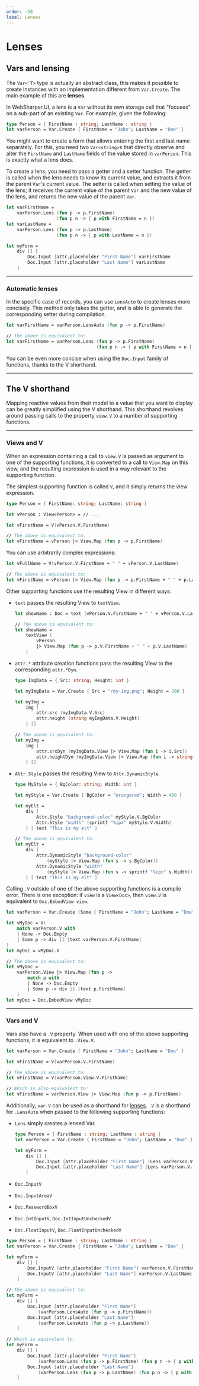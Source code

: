 ```yaml
---
order: -50
label: Lenses
---
```

# Lenses

## Vars and lensing

The `Var<'T>` type is actually an abstract class, this makes it possible to create instances with an implementation different from `Var.Create`. The main example of this are **lenses**.

In WebSharper.UI, a lens is a `Var` without its own storage cell that "focuses" on a sub-part of an existing `Var`. For example, given the following:

```fsharp
type Person = { FirstName : string; LastName : string }
let varPerson = Var.Create { FirstName = "John"; LastName = "Doe" }
```

You might want to create a form that allows entering the first and last name separately. For this, you need two `Var<string>`s that directly observe and alter the `FirstName` and `LastName` fields of the value stored in `varPerson`. This is exactly what a lens does.

To create a lens, you need to pass a getter and a setter function. The getter is called when the lens needs to know its current value, and extracts it from the parent `Var`'s current value. The setter is called when setting the value of the lens; it receives the current value of the parent `Var` and the new value of the lens, and returns the new value of the parent `Var`.

```fsharp
let varFirstName =
    varPerson.Lens (fun p -> p.FirstName)
                   (fun p n -> { p with FirstName = n })
let varLastName =
    varPerson.Lens (fun p -> p.LastName)
                   (fun p n -> { p with LastName = n })

let myForm =
    div [] [
        Doc.Input [attr.placeholder "First Name"] varFirstName
        Doc.Input [attr.placeholder "Last Name"] varLastName
    ]
```

---

### Automatic lenses

In the specific case of records, you can use `LensAuto` to create lenses more concisely. This method only takes the getter, and is able to generate the corresponding setter during compilation.

```fsharp
let varFirstName = varPerson.LensAuto (fun p -> p.FirstName)

// The above is equivalent to:
let varFirstName = varPerson.Lens (fun p -> p.FirstName)
                                  (fun p n -> { p with FirstName = n })
```

You can be even more concise when using the `Doc.Input` family of functions, thanks to the V shorthand.

---

## The V shorthand

Mapping reactive values from their model to a value that you want to display can be greatly simplified using the V shorthand. This shorthand revolves around passing calls to the property `view.V` to a number of supporting functions.

---

### Views and V

When an expression containing a call to `view.V` is passed as argument to one of the supporting functions, it is converted to a call to `View.Map` on this view, and the resulting expression is used in a way relevant to the supporting function.

The simplest supporting function is called `V`, and it simply returns the view expression.

```fsharp
type Person = { FirstName: string; LastName: string }

let vPerson : View<Person> = // ...

let vFirstName = V(vPerson.V.FirstName)

// The above is equivalent to:
let vFirstName = vPerson |> View.Map (fun p -> p.FirstName)
```

You can use arbitrarily complex expressions:

```fsharp
let vFullName = V(vPerson.V.FirstName + " " + vPerson.V.LastName)

// The above is equivalent to:
let vFirstName = vPerson |> View.Map (fun p -> p.FirstName + " " + p.LastName)
```

Other supporting functions use the resulting View in different ways:

* `text` passes the resulting View to `textView`.

    ```fsharp
    let showName : Doc = text (vPerson.V.FirstName + " " + vPerson.V.LastName)

    // The above is equivalent to:
    let showName = 
        textView (
            vPerson
            |> View.Map (fun p -> p.V.FirstName + " " + p.V.LastName)
        )
    ```

* `attr.*` attribute creation functions pass the resulting View to the corresponding `attr.*Dyn`.

    ```fsharp
    type ImgData = { Src: string; Height: int }
    
    let myImgData = Var.Create { Src = "/my-img.png"; Height = 200 }
    
    let myImg =
        img [
            attr.src (myImgData.V.Src)
            attr.height (string myImgData.V.Height)
        ] []

    // The above is equivalent to:
    let myImg =
        img [
            attr.srcDyn (myImgData.View |> View.Map (fun i -> i.Src))
            attr.heightDyn (myImgData.View |> View.Map (fun i -> string i.Height))
        ] []
    ```

* `Attr.Style` passes the resulting View to `Attr.DynamicStyle`.

    ```fsharp
    type MyStyle = { BgColor: string; Width: int }
    
    let myStyle = Var.Create { BgColor = "orangered"; Width = 400 }
    
    let myElt =
        div [
            Attr.Style "background-color" myStyle.V.BgColor
            Attr.Style "width" (sprintf "%ipx" myStyle.V.Width)
        ] [ text "This is my elt" ]

    // The above is equivalent to:
    let myElt =
        div [
            Attr.DynamicStyle "background-color"
                (myStyle |> View.Map (fun s -> s.BgColor))
            Attr.DynamicStyle "width"
                (myStyle |> View.Map (fun s -> sprintf "%ipx" s.Width))
        ] [ text "This is my elt" ]
    ```

Calling `.V` outside of one of the above supporting functions is a compile error. There is one exception: if `view` is a `View<Doc>`, then `view.V` is equivalent to `Doc.EmbedView view`.

```fsharp
let varPerson = Var.Create (Some { FirstName = "John"; LastName = "Doe" })

let vMyDoc = V(
    match varPerson.V with
    | None -> Doc.Empty
    | Some p -> div [] [text varPerson.V.FirstName]
)
let myDoc = vMyDoc.V

// The above is equivalent to:
let vMyDoc =
    varPerson.View |> View.Map (fun p ->
        match p with
        | None -> Doc.Empty
        | Some p -> div [] [text p.FirstName]
    )
let myDoc = Doc.EmbedView vMyDoc
```

---

### Vars and V

Vars also have a `.V` property. When used with one of the above supporting functions, it is equivalent to `.View.V`.

```fsharp
let varPerson = Var.Create { FirstName = "John"; LastName = "Doe" }

let vFirstName = V(varPerson.V.FirstName)

// The above is equivalent to:
let vFirstName = V(varPerson.View.V.FirstName)

// Which is also equivalent to:
let vFirstName = varPerson.View |> View.Map (fun p -> p.FirstName)
```

Additionally, `var.V` can be used as a shorthand for [lenses](#lens). `.V` is a shorthand for `.LensAuto` when passed to the following supporting functions:

* `Lens` simply creates a lensed Var.

    ```fsharp
    type Person = { FirstName : string; LastName : string }
    let varPerson = Var.Create { FirstName = "John"; LastName = "Doe" }

    let myForm =
        div [] [
            Doc.Input [attr.placeholder "First Name"] (Lens varPerson.V.FirstName)
            Doc.Input [attr.placeholder "Last Name"] (Lens varPerson.V.LastName)
        ]
    ```

* `Doc.InputV`
* `Doc.InputAreaV`
* `Doc.PasswordBoxV`
* `Doc.IntInputV`, `Doc.IntInputUncheckedV`
* `Doc.FloatInputV`, `Doc.FloatInputUncheckedV`

```fsharp
type Person = { FirstName : string; LastName : string }
let varPerson = Var.Create { FirstName = "John"; LastName = "Doe" }

let myForm =
    div [] [
        Doc.InputV [attr.placeholder "First Name"] varPerson.V.FirstName
        Doc.InputV [attr.placeholder "Last Name"] varPerson.V.LastName
    ]

// The above is equivalent to:
let myForm =
    div [] [
        Doc.Input [attr.placeholder "First Name"]
            (varPerson.LensAuto (fun p -> p.FirstName))
        Doc.Input [attr.placeholder "Last Name"]
            (varPerson.LensAuto (fun p -> p.LastName))
    ]

// Which is equivalent to:
let myForm =
    div [] [
        Doc.Input [attr.placeholder "First Name"] 
            (varPerson.Lens (fun p -> p.FirstName) (fun p n -> { p with FirstName = n }))
        Doc.Input [attr.placeholder "Last Name"]
            (varPerson.Lens (fun p -> p.LastName) (fun p n -> { p with LastName = n }))
    ]
```
